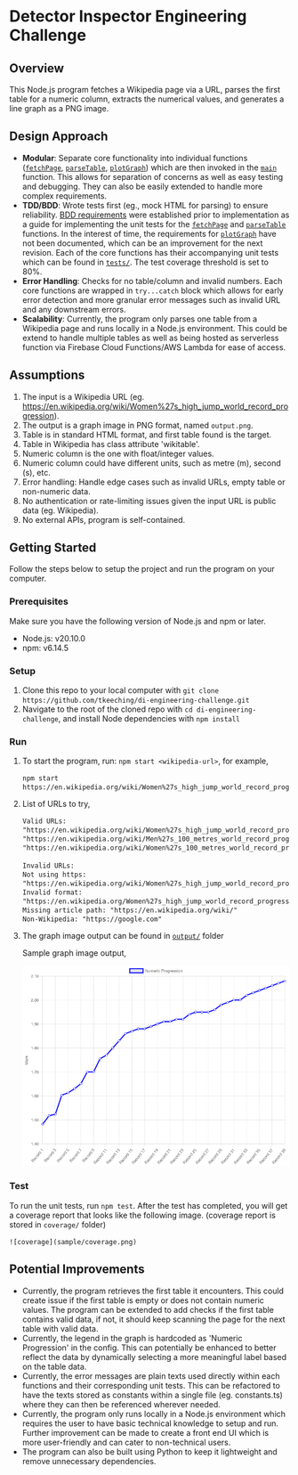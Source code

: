 # Detector Inspector Engineering Challenge

## Overview

This Node.js program fetches a Wikipedia page via a URL, parses the
first table for a numeric column, extracts the numerical values, and generates a line graph
as a PNG image.

## Design Approach

-   **Modular**: Separate core functionality into individual functions ([`fetchPage`](./src/fetchPage.ts),
    [`parseTable`](./src/parseTable.ts), [`plotGraph`](./src/plotGraph.ts)) which are then invoked in the [`main`](./src/index.ts) function.
    This allows for separation of concerns as well as easy testing and debugging. They can also be easily extended to
    handle more complex requirements.
-   **TDD/BDD**: Wrote tests first (eg., mock HTML for parsing) to ensure reliability.
    [BDD requirements](./BDD.md) were established prior to implementation as a guide for implementing the
    unit tests for the [`fetchPage`](./src/fetchPage.ts) and [`parseTable`](./src/parseTable.ts) functions. In the interest of time,
    the requirements for [`plotGraph`](./src/plotGraph.ts) have not been documented, which can be an improvement
    for the next revision. Each of the core functions
    has their accompanying unit tests which can be found in [`tests/`](./tests). The test coverage threshold is set to 80%.
-   **Error Handling**: Checks for no table/column and invalid numbers. Each core functions are
    wrapped in `try...catch` block which allows for early error detection and more granular error messages such as invalid URL and any downstream errors.
-   **Scalability**: Currently, the program only parses one table from a Wikipedia page
    and runs locally in a Node.js environment. This could be extend to handle multiple tables as
    well as being hosted as serverless function via Firebase Cloud Functions/AWS Lambda for ease of access.

## Assumptions

1. The input is a Wikipedia URL
   (eg. https://en.wikipedia.org/wiki/Women%27s_high_jump_world_record_progression).
2. The output is a graph image in PNG format, named `output.png`.
3. Table is in standard HTML format, and first table found is the target.
4. Table in Wikipedia has class attribute 'wikitable'.
5. Numeric column is the one with float/integer values.
6. Numeric column could have different units, such as metre (m), second (s), etc.
7. Error handling: Handle edge cases such as invalid URLs, empty table or non-numeric data.
8. No authentication or rate-limiting issues given the input URL is public data
   (eg. Wikipedia).
9. No external APIs, program is self-contained.

## Getting Started

Follow the steps below to setup the project and run the program on your computer.

### Prerequisites

Make sure you have the following version of Node.js and npm or later.

-   Node.js: v20.10.0
-   npm: v6.14.5

### Setup

1. Clone this repo to your local computer with `git clone https://github.com/tkeeching/di-engineering-challenge.git`
2. Navigate to the root of the cloned repo with `cd di-engineering-challenge`, and install Node dependencies with `npm install`

### Run

1. To start the program, run: `npm start <wikipedia-url>`, for example,

    ```
    npm start https://en.wikipedia.org/wiki/Women%27s_high_jump_world_record_progression
    ```

2. List of URLs to try,

    ```
    Valid URLs:
    "https://en.wikipedia.org/wiki/Women%27s_high_jump_world_record_progression"
    "https://en.wikipedia.org/wiki/Men%27s_100_metres_world_record_progression"
    "https://en.wikipedia.org/wiki/Women%27s_100_metres_world_record_progression"

    Invalid URLs:
    Not using https: "https://en.wikipedia.org/wiki/Women%27s_high_jump_world_record_progression"
    Invalid format: "https://en.wikipedia.org/Women%27s_high_jump_world_record_progression"
    Missing article path: "https://en.wikipedia.org/wiki/"
    Non-Wikipedia: "https://google.com"
    ```

3. The graph image output can be found in [`output/`](./output) folder

    Sample graph image output,

    ![sample output png](sample/output.png)

### Test

To run the unit tests, run `npm test`. After the test has completed, you will get a coverage report that looks like the following image. (coverage report is stored in `coverage/` folder)

    ![coverage](sample/coverage.png)

## Potential Improvements

-   Currently, the program retrieves the first table it encounters. This could create issue
    if the first table is empty or does not contain numeric values. The
    program can be extended to add checks if the first table contains valid data,
    if not, it should keep scanning the page for the next table with valid data.
-   Currently, the legend in the graph is hardcoded as 'Numeric Progression' in the
    config. This can potentially be enhanced to better reflect the data by dynamically
    selecting a more meaningful label based on the table data.
-   Currently, the error messages are plain texts used directly within each functions and
    their corresponding unit tests. This can be refactored to have the texts stored as
    constants within a single file (eg. constants.ts) where they can then be referenced
    wherever needed.
-   Currently, the program only runs locally in a Node.js environment which requires
    the user to have basic technical knowledge to setup and run. Further improvement
    can be made to create a front end UI which is more user-friendly and can cater to
    non-technical users.
-   The program can also be built using Python to keep it lightweight and remove
    unnecessary dependencies.
